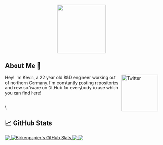 <p align="center"> <img src="https://octodex.github.com/images/octofez.png" height="160px" width="160px"> </p>

<!-- OctoCat -->

## About Me :wave:
<a href="https://de.linkedin.com/in/kevin-peivareh-752922b0" target="_blank"><img src="https://cdn2.iconfinder.com/data/icons/social-media-2199/64/social_media_isometric_14-linkedin-512.png" height="120px" width="120px" alt="Twitter" align="right"></a>
Hey! I'm Kevin, a 22 year old R&D engineer working out of northern Germany. I'm constantly posting repositories and new software on GitHub for everybody to use which you can find here!

<!-- ## My Projects :pencil: -->
<!-- a href=""><img src="https://github-readme-stats.vercel.app/api/?username=Birkenpapier&theme=onedark&show_icons=true&count_private=true" align="right"></a>
<a href=""><img src="https://github-readme-stats.vercel.app/api/top-langs/?username=Birkenpapier&theme=onedark&langs_count=7" align="right"></a-->

\
\

## &#x1f4c8; GitHub Stats

<a href="https://github.com/Birkenpapier/Birkenpapier">
  <img align="center" src="https://github-readme-stats.vercel.app/api/top-langs/?username=Birkenpapier&theme=onedark&langs_count=7" />
</a>

<a href="https://github.com/Birkenpapier/Birkenpapier">
  <img align="center" src="https://github-readme-stats.vercel.app/api/?username=Birkenpapier&theme=onedark&show_icons=true&count_private=true" alt="Birkenpapier's GitHub Stats" />
</a>

<a href="https://github.com/Birkenpapier/FileTransfer">
  <img align="center" src="https://github-readme-stats.vercel.app/api/pin/?username=Birkenpapier&repo=FileTransfer&theme=onedark" />
</a>

<a href="https://github.com/Birkenpapier/OpenT">
  <img align="center" src="https://github-readme-stats.vercel.app/api/pin/?username=Birkenpapier&repo=OpenT&theme=onedark" />
</a>    
